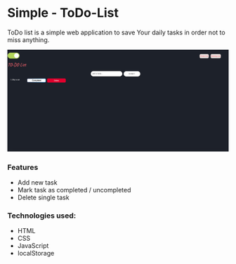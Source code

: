 # Simple - ToDo-List

ToDo list is a simple web application to save Your daily tasks in order not to miss anything.

![Model](/assets/darkMode.png)

### Features
* Add new task
* Mark task as completed / uncompleted
* Delete single task

### Technologies used:
* HTML
* CSS
* JavaScript
* localStorage



